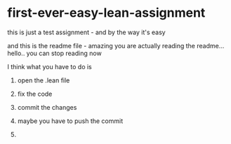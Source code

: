 # first-ever-easy-lean-assignment
this is just a test assignment - and by the way it's easy

and this is the readme file - amazing you are actually reading the readme... hello.. you can stop reading now

I think what you have to do is

1. open the .lean file

2. fix the code

3. commit the changes
4. maybe you have to push the commit
5. 

